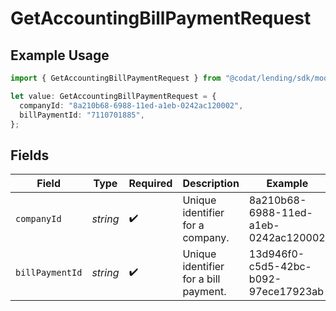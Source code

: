 # GetAccountingBillPaymentRequest

## Example Usage

```typescript
import { GetAccountingBillPaymentRequest } from "@codat/lending/sdk/models/operations";

let value: GetAccountingBillPaymentRequest = {
  companyId: "8a210b68-6988-11ed-a1eb-0242ac120002",
  billPaymentId: "7110701885",
};
```

## Fields

| Field                                 | Type                                  | Required                              | Description                           | Example                               |
| ------------------------------------- | ------------------------------------- | ------------------------------------- | ------------------------------------- | ------------------------------------- |
| `companyId`                           | *string*                              | :heavy_check_mark:                    | Unique identifier for a company.      | 8a210b68-6988-11ed-a1eb-0242ac120002  |
| `billPaymentId`                       | *string*                              | :heavy_check_mark:                    | Unique identifier for a bill payment. | 13d946f0-c5d5-42bc-b092-97ece17923ab  |